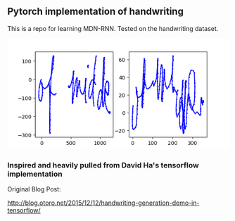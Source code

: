 ## Pytorch implementation of handwriting

This is a repo for learning MDN-RNN. Tested on the handwriting dataset. 

![alt text](partially_trained_handwriting.png?raw=true "Partially trained generated handwriting")

### Inspired and heavily pulled from David Ha's tensorflow implementation
Original Blog Post: 

http://blog.otoro.net/2015/12/12/handwriting-generation-demo-in-tensorflow/



